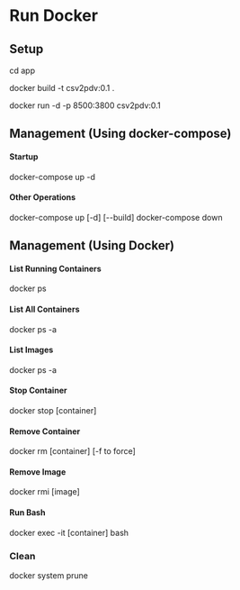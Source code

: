 
# Run Docker

## Setup

cd app

docker build -t csv2pdv:0.1 .

docker run -d -p 8500:3800 csv2pdv:0.1


## Management (Using docker-compose)

#### Startup
docker-compose up -d

#### Other Operations
docker-compose up [-d] [--build]
docker-compose down



## Management (Using Docker)

#### List Running Containers
docker ps

#### List All Containers
docker ps -a

#### List Images
docker ps -a

#### Stop Container
docker stop [container]

#### Remove Container
docker rm [container] [-f to force]

#### Remove Image
docker rmi [image]

#### Run Bash
docker exec -it [container] bash

### Clean
docker system prune
